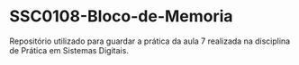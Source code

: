 # SSC0108-Bloco-de-Memoria
Repositório utilizado para guardar a prática da aula 7 realizada na disciplina de Prática em Sistemas Digitais. 
